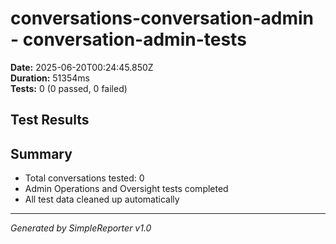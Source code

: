 # conversations-conversation-admin - conversation-admin-tests

**Date:** 2025-06-20T00:24:45.850Z  
**Duration:** 51354ms  
**Tests:** 0 (0 passed, 0 failed)

## Test Results



## Summary

- Total conversations tested: 0
- Admin Operations and Oversight tests completed
- All test data cleaned up automatically

---
*Generated by SimpleReporter v1.0*
